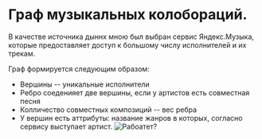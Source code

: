 # Граф музыкальных колобораций.
В качестве источника дыннх мною был выбран сервис Яндекс.Музыка, которые предоставляет доступ к большому числу исполнителей и их трекам.

Граф формируется следующим образом:
 - Вершины --  уникальные исполнители
 - Ребро соеденияет две вершины, если у артистов есть совместная песня
 - Колличество совместных композиций -- вес ребра
 - У вершин есть аттрибуты: название жанров в которых, согласно сервису выступает артист.
![Рабоатет?](https://i.ibb.co/MBQnb9d/Screenshot-2020-03-18-at-22-59-52.png)
